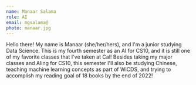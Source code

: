```yaml
---
name: Manaar Salama
role: AI
email: mgsalama@
photo: manaar.jpg
---
```

Hello there! My name is Manaar (she/her/hers), and I'm a junior studying Data Science. This is my fourth semester as an AI for CS10, and it is still one of my favorite classes that I've taken at Cal! Besides taking my major classes and AIing for CS10, this semester I'll also be studying Chinese, teaching machine learning concepts as part of WiCDS, and trying to accomplish my reading goal of 18 books by the end of 2022!
